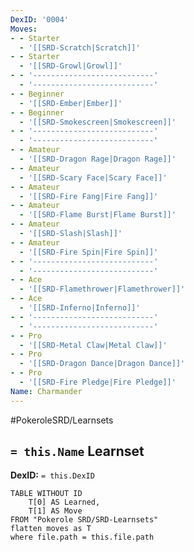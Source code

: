 ```yaml
---
DexID: '0004'
Moves:
- - Starter
  - '[[SRD-Scratch|Scratch]]'
- - Starter
  - '[[SRD-Growl|Growl]]'
- - '---------------------------'
  - '---------------------------'
- - Beginner
  - '[[SRD-Ember|Ember]]'
- - Beginner
  - '[[SRD-Smokescreen|Smokescreen]]'
- - '---------------------------'
  - '---------------------------'
- - Amateur
  - '[[SRD-Dragon Rage|Dragon Rage]]'
- - Amateur
  - '[[SRD-Scary Face|Scary Face]]'
- - Amateur
  - '[[SRD-Fire Fang|Fire Fang]]'
- - Amateur
  - '[[SRD-Flame Burst|Flame Burst]]'
- - Amateur
  - '[[SRD-Slash|Slash]]'
- - Amateur
  - '[[SRD-Fire Spin|Fire Spin]]'
- - '---------------------------'
  - '---------------------------'
- - Ace
  - '[[SRD-Flamethrower|Flamethrower]]'
- - Ace
  - '[[SRD-Inferno|Inferno]]'
- - '---------------------------'
  - '---------------------------'
- - Pro
  - '[[SRD-Metal Claw|Metal Claw]]'
- - Pro
  - '[[SRD-Dragon Dance|Dragon Dance]]'
- - Pro
  - '[[SRD-Fire Pledge|Fire Pledge]]'
Name: Charmander
---
```


#PokeroleSRD/Learnsets

## `= this.Name` Learnset

**DexID:** `= this.DexID`

```dataview
TABLE WITHOUT ID
    T[0] AS Learned,
    T[1] AS Move
FROM "Pokerole SRD/SRD-Learnsets"
flatten moves as T
where file.path = this.file.path
```
